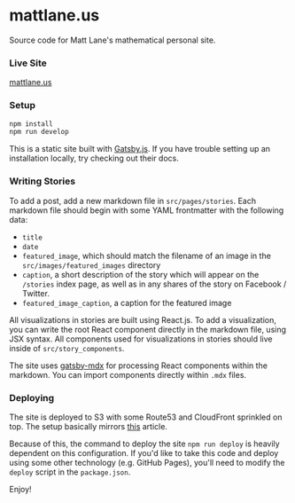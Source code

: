 # mattlane.us

Source code for Matt Lane's mathematical personal site.

### Live Site

[mattlane.us](https://mattlane.us)

### Setup

```sh
npm install
npm run develop
```

This is a static site built with [Gatsby.js](https://www.gatsbyjs.org/). If you have trouble setting up an installation locally, try checking out their docs.

### Writing Stories

To add a post, add a new markdown file in `src/pages/stories`. Each markdown file should begin with some YAML frontmatter with the following data:

* `title`
* `date`
* `featured_image`, which should match the filename of an image in the `src/images/featured_images` directory
* `caption`, a short description of the story which will appear on the `/stories` index page, as well as in any shares of the story on Facebook / Twitter.
* `featured_image_caption`, a caption for the featured image

All visualizations in stories are built using React.js. To add a visualization, you can write the root React component directly in the markdown file, using JSX syntax. All components used for visualizations in stories should live inside of `src/story_components`.

The site uses [gatsby-mdx](https://github.com/christopherBiscardi/gatsby-mdx/) for processing React components within the markdown. You can import components directly within `.mdx` files.

### Deploying

The site is deployed to S3 with some Route53 and CloudFront sprinkled on top. The setup basically mirrors [this](http://benjamincongdon.me/blog/2017/06/13/Deploying-and-Deploying-a-Static-Site-to-AWS-with-S3-and-Cloudfront) article.

Because of this, the command to deploy the site `npm run deploy` is heavily dependent on this configuration. If you'd like to take this code and deploy using some other technology (e.g. GitHub Pages), you'll need to modify the `deploy` script in the `package.json`.

Enjoy!
